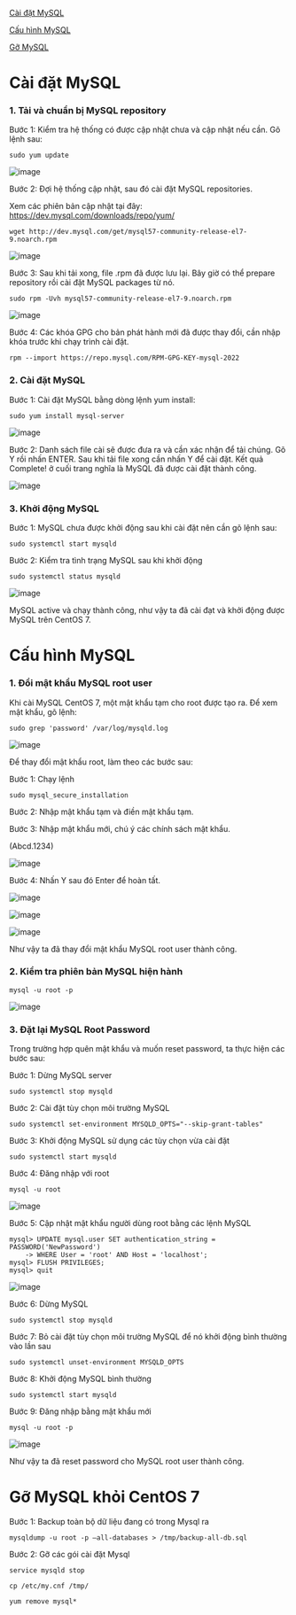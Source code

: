 [Cài đặt MySQL](#caidat)

[Cấu hình MySQL](#cauhinh)

[Gỡ MySQL](#go)

<a name="caidat"></a>
# Cài đặt MySQL

### 1. Tải và chuẩn bị MySQL repository

Bước 1: Kiểm tra hệ thống có được cập nhật chưa và cập nhật nếu cần. Gõ lệnh sau:

```
sudo yum update
```

![image](https://user-images.githubusercontent.com/111716161/190305052-5b5a345b-8373-4a2f-b3c0-55fc9fcaebe9.png)

Bước 2: Đợi hệ thống cập nhật, sau đó cài đặt MySQL repositories. 

Xem các phiên bản cập nhật tại đây: https://dev.mysql.com/downloads/repo/yum/

```
wget http://dev.mysql.com/get/mysql57-community-release-el7-9.noarch.rpm
```

![image](https://user-images.githubusercontent.com/111716161/190305141-91fd9651-92fa-43dc-b6ab-3389eb31e0ce.png)

Bước 3: Sau khi tải xong, file .rpm đã được lưu lại. Bây giờ có thể prepare repository rồi cài đặt MySQL packages từ nó.

```
sudo rpm -Uvh mysql57-community-release-el7-9.noarch.rpm
```

![image](https://user-images.githubusercontent.com/111716161/190305229-7689acc6-3724-47f3-b9bf-33e0058e3269.png)

Bước 4: Các khóa GPG cho bản phát hành mới đã được thay đổi, cần nhập khóa trước khi chạy trình cài đặt.

```
rpm --import https://repo.mysql.com/RPM-GPG-KEY-mysql-2022
```

### 2. Cài đặt MySQL

Bước 1: Cài đặt MySQL bằng dòng lệnh yum install:

```
sudo yum install mysql-server
```

![image](https://user-images.githubusercontent.com/111716161/190305498-a3747c0c-0d3c-485c-97eb-63bbf7f9ae1d.png)

Bước 2: Danh sách file cài sẽ được đưa ra và cần xác nhận để tải chúng. Gõ Y rồi nhấn ENTER. Sau khi tải file xong cần nhấn Y để cài đặt. Kết quả Complete! ở cuối trang nghĩa là MySQL đã được cài đặt thành công. 

![image](https://user-images.githubusercontent.com/111716161/190308070-5ba52174-5fba-46dc-a69e-fae1f4a80ac1.png)

### 3. Khởi động MySQL 

Bước 1: MySQL chưa được khởi động sau khi cài đặt nên cần gõ lệnh sau:

```
sudo systemctl start mysqld
```

Bước 2: Kiểm tra tình trạng MySQL sau khi khởi động

```
sudo systemctl status mysqld
```

![image](https://user-images.githubusercontent.com/111716161/190308798-7caaa17a-6026-4a93-8c9a-d6c27212006f.png)

MySQL active và chạy thành công, như vậy ta đã cài đạt và khởi động được MySQL trên CentOS 7.

<a name="cauhinh"></a>

# Cấu hình MySQL

### 1. Đổi mật khẩu MySQL root user

Khi cài MySQL CentOS 7, một mật khẩu tạm cho root được tạo ra. Để xem mật khẩu, gõ lệnh:

```
sudo grep 'password' /var/log/mysqld.log
```

![image](https://user-images.githubusercontent.com/111716161/190309405-e0208358-e767-4c8c-aac1-a2eeb76ee066.png)

Để thay đổi mật khẩu root, làm theo các bước sau:

Bước 1: Chạy lệnh

```
sudo mysql_secure_installation
```

Bước 2: Nhập mật khẩu tạm và điền mật khẩu tạm.

Bước 3: Nhập mật khẩu mới, chú ý các chính sách mật khẩu. 

(Abcd.1234)

![image](https://user-images.githubusercontent.com/111716161/190310085-0b926337-933a-475b-88b8-ad2d7e88e24b.png)

Bước 4: Nhấn Y sau đó Enter để hoàn tất.

![image](https://user-images.githubusercontent.com/111716161/190310612-3d3aa6bb-5871-4586-8f44-b181578acaf3.png)

![image](https://user-images.githubusercontent.com/111716161/190310646-232b1461-6005-4cbe-81aa-2f9f8575f078.png)

![image](https://user-images.githubusercontent.com/111716161/190310687-cf1b3cd1-6563-4aca-a0e2-f29be4eb50dc.png)

Như vậy ta đã thay đổi mật khẩu MySQL root user thành công. 

### 2. Kiểm tra phiên bản MySQL hiện hành

```
mysql -u root -p
```

![image](https://user-images.githubusercontent.com/111716161/190310871-3dfd2072-6609-4f6a-af5f-372a161dfd41.png)

### 3. Đặt lại MySQL Root Password

Trong trường hợp quên mật khẩu và muốn reset password, ta thực hiện các bước sau:

Bước 1: Dừng MySQL server

```
sudo systemctl stop mysqld
```

Bước 2: Cài đặt tùy chọn môi trường MySQL

```
sudo systemctl set-environment MYSQLD_OPTS="--skip-grant-tables"
```

Bước 3: Khởi động MySQL sử dụng các tùy chọn vừa cài đặt

```
sudo systemctl start mysqld
```

Bước 4: Đăng nhập với root

```
mysql -u root
```

![image](https://user-images.githubusercontent.com/111716161/190318241-592073c3-a7b5-4a27-a892-300f29e60da0.png)

Bước 5: Cập nhật mật khẩu người dùng root bằng các lệnh MySQL

```
mysql> UPDATE mysql.user SET authentication_string = PASSWORD('NewPassword')
    -> WHERE User = 'root' AND Host = 'localhost';
mysql> FLUSH PRIVILEGES;
mysql> quit
```

![image](https://user-images.githubusercontent.com/111716161/190332320-2e9cbb99-3fda-41f7-bfbe-b995a29e69a4.png)

Bước 6: Dừng MySQL

```
sudo systemctl stop mysqld
```

Bước 7: Bỏ cài đặt tùy chọn môi trường MySQL để nó khởi động bình thường vào lần sau

```
sudo systemctl unset-environment MYSQLD_OPTS
```

Bước 8: Khởi động MySQL bình thường

```
sudo systemctl start mysqld
```

Bước 9: Đăng nhập bằng mật khẩu mới

```
mysql -u root -p
```

![image](https://user-images.githubusercontent.com/111716161/190332495-a12d0dc6-a3c1-4586-b5d6-6e86faf6d1b5.png)

Như vậy ta đã reset password cho MySQL root user thành công. 

<a name="go"></a>
# Gỡ MySQL khỏi CentOS 7

Bước 1: Backup toàn bộ dữ liệu đang có trong Mysql ra

```
mysqldump -u root -p –all-databases > /tmp/backup-all-db.sql
```
Bước 2: Gỡ các gói cài đặt Mysql

```
service mysqld stop

cp /etc/my.cnf /tmp/

yum remove mysql*
```

